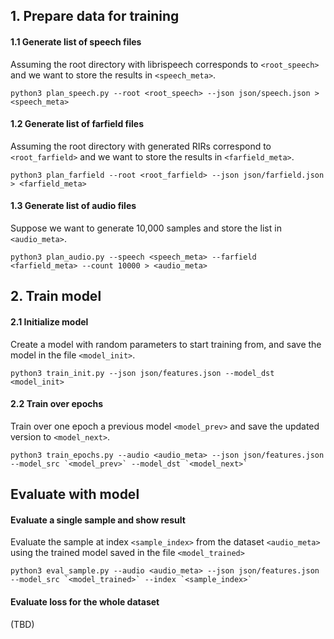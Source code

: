 ## 1. Prepare data for training

#### 1.1 Generate list of speech files

Assuming the root directory with librispeech corresponds to `<root_speech>` and we want to store the results in `<speech_meta>`.

```
python3 plan_speech.py --root <root_speech> --json json/speech.json > <speech_meta>
```

#### 1.2 Generate list of farfield files

Assuming the root directory with generated RIRs correspond to `<root_farfield>` and we want to store the results in `<farfield_meta>`.

```
python3 plan_farfield --root <root_farfield> --json json/farfield.json > <farfield_meta>
```

#### 1.3 Generate list of audio files

Suppose we want to generate 10,000 samples and store the list in `<audio_meta>`.

```
python3 plan_audio.py --speech <speech_meta> --farfield <farfield_meta> --count 10000 > <audio_meta>
```

## 2. Train model

#### 2.1 Initialize model

Create a model with random parameters to start training from, and save the model in the file `<model_init>`.

```
python3 train_init.py --json json/features.json --model_dst <model_init>
```

#### 2.2 Train over epochs

Train over one epoch a previous model `<model_prev>` and save the updated version to `<model_next>`.

```
python3 train_epochs.py --audio <audio_meta> --json json/features.json --model_src `<model_prev>` --model_dst `<model_next>`
```

## Evaluate with model

#### Evaluate a single sample and show result

Evaluate the sample at index `<sample_index>` from the dataset `<audio_meta>` using the trained model saved in the file `<model_trained>`

```
python3 eval_sample.py --audio <audio_meta> --json json/features.json --model_src `<model_trained>` --index `<sample_index>`
```

#### Evaluate loss for the whole dataset

(TBD)